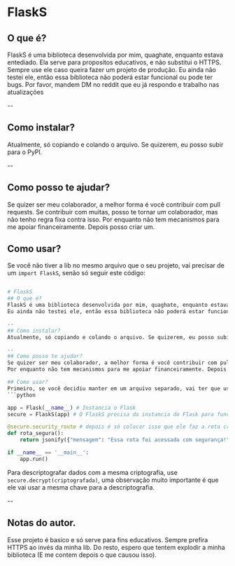 # FlaskS
## O que é?
FlaskS é uma biblioteca desenvolvida por mim, quaghate, enquanto estava entediado. Ela serve para propositos educativos, e não substitui o HTTPS. Sempre use ele caso queira fazer um projeto de produção.
Eu ainda não testei ele, então essa biblioteca não poderá estar funcional ou pode ter bugs. Por favor, mandem DM no reddit que eu já respondo e trabalho nas atualizações

--
## Como instalar?
Atualmente, só copiando e colando o arquivo. Se quizerem, eu posso subir para o PyPI.

--
## Como posso te ajudar?
Se quizer ser meu colaborador, a melhor forma é você contribuir com pull requests. Se contribuir com muitas, posso te tornar um colaborador, mas não tenho regra fixa contra isso.
Por enquanto não tem mecanismos para me apoiar financeiramente. Depois posso criar um.

## Como usar?
Se você não tiver a lib no mesmo arquivo que o seu projeto, vai precisar de um `import FlaskS`, senão só seguir este código:
```python

# FlaskS
## O que é?
FlaskS é uma biblioteca desenvolvida por mim, quaghate, enquanto estava entediado. Ela serve para propositos educativos, e não substitui o HTTPS. Sempre use ele caso queira fazer um projeto de produção.
Eu ainda não testei ele, então essa biblioteca não poderá estar funcional ou pode ter bugs. Por favor, mandem DM no reddit que eu já respondo e trabalho nas atualizações

--
## Como instalar?
Atualmente, só copiando e colando o arquivo. Se quizerem, eu posso subir para o PyPI.

--
## Como posso te ajudar?
Se quizer ser meu colaborador, a melhor forma é você contribuir com pull requests. Se contribuir com muitas, posso te tornar um colaborador, mas não tenho regra fixa contra isso.
Por enquanto não tem mecanismos para me apoiar financeiramente. Depois posso criar um.

## Como usar?
Primeiro, se você decidiu manter em um arquivo separado, vai ter que usar `import arquivo `, onde arquivo é o nome do arquivo que você importou. agora, do resto pode seguir este código:
```python

app = Flask(__name__) # Instancia o Flask
secure = FlaskS(app) # O FlaskS precisa da instancia do Flask para funcionar.

@secure.security_route # depois é só colocar isso que ele faz a rota criptografada automáticamente.
def rota_segura():
    return jsonify({"mensagem": "Essa rota foi acessada com segurança!"})

if __name__ == '__main__':
    app.run()

```

Para descriptografar dados com a mesma criptografia, use `secure.decrypt(criptografada)`, uma observação muito importante é que ele vai usar a mesma chave para a descriptografia.

--

## Notas do autor.
Esse projeto é basico e só serve para fins educativos. Sempre prefira HTTPS ao invés da minha lib. Do resto, espero que tentem explodir a minha biblioteca (E me contem depois o que causou isso).
